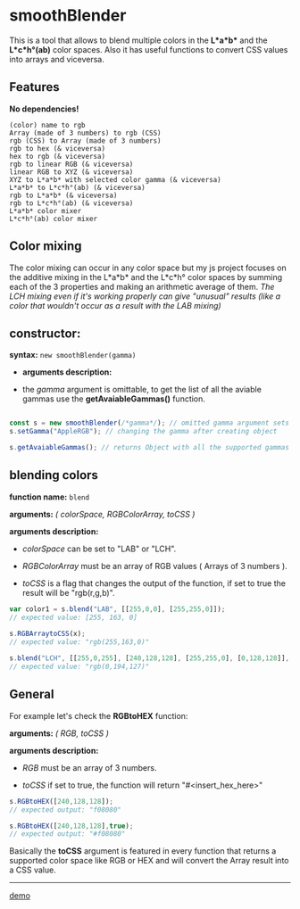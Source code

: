 # smoothBlender

This is a tool that allows to blend multiple colors in the **L\*a\*b\*** and the **L\*c\*h°(ab)** color spaces.
Also it has useful functions to convert CSS values into arrays and viceversa.

## Features

**No dependencies!**

```
(color) name to rgb
Array (made of 3 numbers) to rgb (CSS)
rgb (CSS) to Array (made of 3 numbers)
rgb to hex (& viceversa)
hex to rgb (& viceversa)
rgb to linear RGB (& viceversa)
linear RGB to XYZ (& viceversa)
XYZ to L*a*b* with selected color gamma (& viceversa)
L*a*b* to L*c*h°(ab) (& viceversa)
rgb to L*a*b* (& viceversa)
rgb to L*c*h°(ab) (& viceversa)
L*a*b* color mixer
L*c*h°(ab) color mixer
```

## Color mixing

The color mixing can occur in any color space but my js project focuses on the additive mixing in the L\*a\*b\* and the L\*c\*h° color spaces by summing each of the 3 properties and making an arithmetic average of them.
*The LCH mixing even if it's working properly can give "unusual" results (like a color that wouldn't occur as a result with the LAB mixing)*

## constructor:

**syntax:** ```new smoothBlender(gamma)```

* **arguments description:** 

* the *gamma* argument is omittable, to get the list of all the aviable gammas use the **getAvaiableGammas()** function.
```javascript

const s = new smoothBlender(/*gamma*/); // omitted gamma argument sets the gamma to "sRGB"
s.setGamma("AppleRGB"); // changing the gamma after creating object

s.getAvaiableGammas(); // returns Object with all the supported gammas

```

## blending colors

**function name:** ```blend```

**arguments:** *( colorSpace, RGBColorArray, toCSS )*

**arguments description:** 

* *colorSpace* can be set to "LAB" or "LCH". 

* *RGBColorArray* must be an array of RGB values ( Arrays of 3 numbers ). 

* *toCSS* is a flag that changes the output of the function, if set to true the result will be "rgb(r,g,b)".
```javascript
var color1 = s.blend("LAB", [[255,0,0], [255,255,0]]); 
// expected value: [255, 163, 0]
 
s.RGBArraytoCSS(x);
// expected value: "rgb(255,163,0)"

s.blend("LCH", [[255,0,255], [240,128,128], [255,255,0], [0,128,128]], true); 
// expected value: "rgb(0,194,127)"

```
## General

For example let's check the **RGBtoHEX** function:

**arguments:** *( RGB, toCSS )*

**arguments description:** 

* *RGB* must be an array of 3 numbers.

* *toCSS* if set to true, the function will return "#<insert_hex_here>"
```javascript
s.RGBtoHEX([240,128,128]);
// expected output: "f08080"

s.RGBtoHEX([240,128,128],true);
// expected output: "#f08080"

```

Basically the **toCSS** argument is featured in every function that returns a supported color space like RGB or HEX and will convert the Array result into a CSS value.

---
[demo](https://phantom22.github.io/smoothBlender/)
